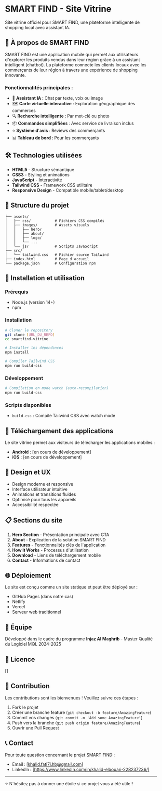# SMART FIND - Site Vitrine

Site vitrine officiel pour SMART FIND, une plateforme intelligente de shopping local avec assistant IA.

## 📱 À propos de SMART FIND

SMART FIND est une application mobile qui permet aux utilisateurs d'explorer les produits vendus dans leur région grâce à un assistant intelligent (chatbot). La plateforme connecte les clients locaux avec les commerçants de leur région à travers une expérience de shopping innovante.

### Fonctionnalités principales :
- 🤖 **Assistant IA** : Chat par texte, voix ou image
- 🗺️ **Carte virtuelle interactive** : Exploration géographique des commerces
- 🔍 **Recherche intelligente** : Par mot-clé ou photo
- 📦 **Commandes simplifiées** : Avec service de livraison inclus
- ⭐ **Système d'avis** : Reviews des commerçants
- 📊 **Tableau de bord** : Pour les commerçants

## 🛠️ Technologies utilisées

- **HTML5** - Structure sémantique
- **CSS3** - Styling et animations
- **JavaScript** - Interactivité
- **Tailwind CSS** - Framework CSS utilitaire
- **Responsive Design** - Compatible mobile/tablet/desktop

## 📁 Structure du projet

```
├── assets/
│   ├── css/           # Fichiers CSS compilés
│   ├── images/        # Assets visuels
│   │   ├── hero/
│   │   ├── about/
│   │   ├── logo/
│   │   └── ...
│   └── js/            # Scripts JavaScript
├── src/
│   └── tailwind.css   # Fichier source Tailwind
├── index.html         # Page d'accueil
└── package.json       # Configuration npm
```

## 🚀 Installation et utilisation

### Prérequis
- Node.js (version 14+)
- npm 

### Installation
```bash
# Cloner le repository
git clone [URL_DU_REPO]
cd smartfind-vitrine

# Installer les dépendances
npm install

# Compiler Tailwind CSS
npm run build-css
```

### Développement
```bash
# Compilation en mode watch (auto-recompilation)
npm run build-css
```

### Scripts disponibles
- `build-css` : Compile Tailwind CSS avec watch mode

## 📱 Téléchargement des applications

Le site vitrine permet aux visiteurs de télécharger les applications mobiles :

- **Android** : [en cours de développement]
- **iOS** : [en cours de développement]

## 🎨 Design et UX

- Design moderne et responsive
- Interface utilisateur intuitive
- Animations et transitions fluides
- Optimisé pour tous les appareils
- Accessibilité respectée

## 📋 Sections du site

1. **Hero Section** - Présentation principale avec CTA
2. **About** - Explication de la solution SMART FIND
3. **Features** - Fonctionnalités clés de l'application
4. **How it Works** - Processus d'utilisation
5. **Download** - Liens de téléchargement mobile
6. **Contact** - Informations de contact

## 🌐 Déploiement

Le site est conçu comme un site statique et peut être déployé sur :
- GitHub Pages (dans notre cas)
- Netlify
- Vercel
- Serveur web traditionnel

## 👥 Équipe

Développé dans le cadre du programme **Injaz Al Maghrib** - Master Qualité du Logiciel MQL 2024-2025

## 📄 Licence

[]

## 🤝 Contribution

Les contributions sont les bienvenues ! Veuillez suivre ces étapes :
1. Fork le projet
2. Créer une branche feature (`git checkout -b feature/AmazingFeature`)
3. Commit vos changes (`git commit -m 'Add some AmazingFeature'`)
4. Push vers la branche (`git push origin feature/AmazingFeature`)
5. Ouvrir une Pull Request

## 📞 Contact

Pour toute question concernant le projet SMART FIND :
- Email : [khalid.fati7i.hb@gmail.com]
- LinkedIn : [https://www.linkedin.com/in/khalid-elbouari-228237236/]

---

⭐ N'hésitez pas à donner une étoile si ce projet vous a été utile !